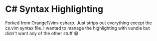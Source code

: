 # C# Syntax Highlighting
Forked from OrangeT/vim-csharp. Just strips out everything except the cs.vim syntax file.
I wanted to manage the highlighting with vundle but didn't want any of the other stuff :grin:
